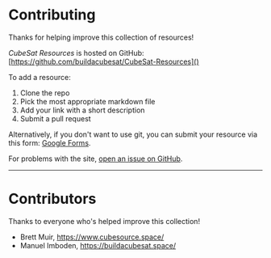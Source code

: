 # Contributing

Thanks for helping improve this collection of resources!

_CubeSat Resources_ is hosted on GitHub: [https://github.com/buildacubesat/CubeSat-Resources]()

To add a resource:

1. Clone the repo
2. Pick the most appropriate markdown file
3. Add your link with a short description
4. Submit a pull request

Alternatively, if you don't want to use git, you can submit your resource via this form: [Google Forms](https://forms.gle/KbrwNRWWMJXiBpk96).

For problems with the site, [open an issue on GitHub](https://github.com/buildacubesat/CubeSat-Resources/issues).

---

# Contributors

Thanks to everyone who's helped improve this collection!

- Brett Muir, <https://www.cubesource.space/>
- Manuel Imboden, <https://buildacubesat.space/>